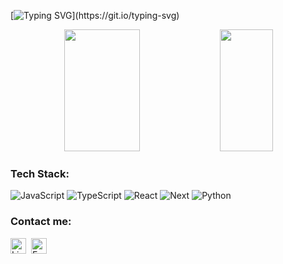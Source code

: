 
  
[![Typing SVG](https://readme-typing-svg.herokuapp.com/?color=44ff00&size=29&center=true&vCenter=true&width=1000&lines=hello+world,+i'm+milo...;here's+some+random+stats:)](https://git.io/typing-svg) 

<div align="center">  
  <img width="49%" height="195px" src="https://github-readme-stats.vercel.app/api?username=MiloVSM&hide=html&show_icons=true&count_private=true&hide_border=true&title_color=44ff00&icon_color=44ff00&text_color=ffffff&bg_color=0d1117" /> 
  <img width="41%" height="195px" src="https://github-readme-stats.vercel.app/api/top-langs/?username=MiloVSM&hide=html,css&layout=compact&hide_border=true&title_color=44ff00&text_color=ffffff&bg_color=0d1117&include_all_commits=true&count_private=true"/>
</div>
  
###  Tech Stack:
  ![JavaScript](https://img.shields.io/badge/JavaScript-F7DF1E?style=for-the-badge&logo=javascript&logoColor=black)
  ![TypeScript](https://img.shields.io/badge/TypeScript-007ACC?style=for-the-badge&logo=typescript&logoColor=white)
  ![React](https://img.shields.io/badge/React-20232A?style=for-the-badge&logo=react&logoColor=61DAFB)
  ![Next](https://img.shields.io/badge/Next-black?style=for-the-badge&logo=next.js&logoColor=white)
  ![Python](https://img.shields.io/badge/python-3670A0?style=for-the-badge&logo=python&logoColor=ffdd54)

###  Contact me:
<div> 
  <a href="https://linkedin.com/in/milovsm" target="_blank"><img src="https://img.shields.io/badge/Linkedin-0077B5?style=flat&logo=linkedin&logoColor=white" alt="LinkedIn Badge" height="25"></a>&nbsp;
  <a href="mailto:murilo1.0@outlook.com" target="_blank"><img src="https://img.shields.io/badge/Email-D14836?style=flat&logo=gmail&logoColor=white" alt="Email Badge" height="25"></a>&nbsp;
</div>
